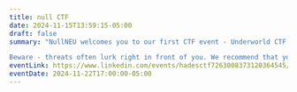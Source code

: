 ```yaml
---
title: null CTF
date: 2024-11-15T13:59:15-05:00
draft: false
summary: "NullNEU welcomes you to our first CTF event - Underworld CTF. Dive into the world of cryptography, forensics, and network security in this beginner-friendly competition!

Beware - threats often lurk right in front of you. We recommend that you bring a friend! (team size: upto 4)"
eventLink: https://www.linkedin.com/events/hadesctf7263008373120364545/
eventDate: 2024-11-22T17:00:00-05:00
---
```

